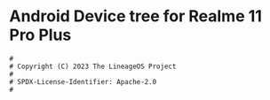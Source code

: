 # Android Device tree for Realme 11 Pro Plus

```
#
# Copyright (C) 2023 The LineageOS Project
#
# SPDX-License-Identifier: Apache-2.0
#
```
